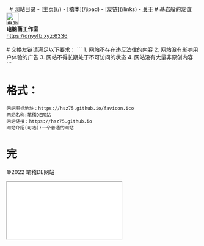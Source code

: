 ﻿<title>链接 - 笔稽DE网站</title>
<link rel="stylesheet" href="https://fonts.googleapis.com/css?family=Noto+Sans+SC:100,300,400,500,700,900">
<link rel="stylesheet" href="https://fonts.googleapis.com/css?family=Times+New+Roman:100,300,400,500,700,900">
﻿<link rel="stylesheet" type="text/css" media="screen" href="/files/css/links.css">
﻿<script>title="链接 - 笔稽DE网站";</script>
# 网站目录
- [主页](/)
- [稽本](/jipad)
- [友链](/links)
- <a href="javascript:alert('这个页面下次再做啦')">关于</a>
# 基岩般的友谊
<div class="box">
<img src="https://dnyyfb.xyz:6336/wp-content/uploads/2021/11/cropped-%E7%94%B5%E8%84%91%E8%8F%8C-32x32.png" height="32" width="32" title="电脑菌工作室" alt="电脑菌工作室">
<br>
<b>电脑菌工作室</b>
<br>
<a href="https://dnyyfb.xyz:6336" target="_blank">https://dnyyfb.xyz:6336</a>
</div>
<br>
# 交换友链请满足以下要求：
```
1. 网站不存在违反法律的内容
2. 网站没有影响用户体验的广告
3. 网站不得长期处于不可访问的状态
4. 网站没有大量非原创内容
```

<br>

# 格式：
```
网站图标地址：https://hsz75.github.io/favicon.ico
网站名称:笔稽DE网站
网站链接：https://hsz75.github.io
网站介绍(可选):一个普通的网站
```
# 完
&copy;2022&nbsp;笔稽DE网站
<script id="span"></script>

<iframe src="/files/htmlpage/talkwith.html"></iframe>
<script src="/files/js/footer.js"></script>
<script src="/files/js/log.js"></script>
<script src="/files/js/tip.js"></script>

